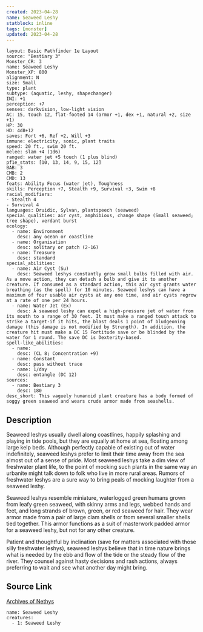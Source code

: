 ```yaml
---
created: 2023-04-28
name: Seaweed Leshy
statblock: inline
tags: [monster]
updated: 2023-04-28
---
```

```statblock
layout: Basic Pathfinder 1e Layout
source: "Bestiary 3"
Monster_CR: 3
name: Seaweed Leshy
Monster_XP: 800
alignment: N
size: Small
type: plant
subtype: (aquatic, leshy, shapechanger)
INI: +1
perception: +7
senses: darkvision, low-light vision
AC: 15, touch 12, flat-footed 14 (armor +1, dex +1, natural +2, size +1)
HP: 30
HD: 4d8+12
saves: Fort +6, Ref +2, Will +3
immune: electricity, sonic, plant traits
speed: 20 ft., swim 20 ft.
melee: slam +4 (1d6)
ranged: water jet +5 touch (1 plus blind)
pf1e_stats: [10, 13, 14, 9, 15, 12]
BAB: 3
CMB: 2
CMD: 13
feats: Ability Focus (water jet), Toughness
skills: Perception +7, Stealth +9, Survival +3, Swim +8
racial_modifiers:
- Stealth 4
- Survival 4
languages: Druidic, Sylvan, plantspeech (seaweed)
special_qualities: air cyst, amphibious, change shape (Small seaweed; tree shape), verdant burst
ecology:
  - name: Environment
    desc: any ocean or coastline
  - name: Organisation
    desc: solitary or patch (2-16)
  - name: Treasure
    desc: standard
special_abilities:
  - name: Air Cyst (Su)
    desc: Seaweed leshys constantly grow small bulbs filled with air. As a move action, they can detach a bulb and give it to another creature. If consumed as a standard action, this air cyst grants water breathing (as the spell) for 10 minutes. Seaweed leshys can have a maximum of four usable air cysts at any one time, and air cysts regrow at a rate of one per 24 hours.
  - name: Water Jet (Ex)
    desc: A seaweed leshy can expel a high-pressure jet of water from its mouth to a range of 30 feet. It must make a ranged touch attack to strike a target-if it hits, the blast deals 1 point of bludgeoning damage (this damage is not modified by Strength). In addition, the creature hit must make a DC 15 Fortitude save or be blinded by the water for 1 round. The save DC is Dexterity-based.
spell-like_abilities:
  - name:
    desc: (CL 8; Concentration +9)
  - name: Constant
    desc: pass without trace
  - name: 1/day
    desc: entangle (DC 12)
sources:
  - name: Bestiary 3
    desc: 180
desc_short: This vaguely humanoid plant creature has a body formed of soggy green seaweed and wears crude armor made from seashells.
```
## Description
Seaweed leshys usually dwell along coastlines, happily splashing and playing in tide pools, but they are equally at home at sea, floating among large kelp beds. Although perfectly capable of existing out of water indefinitely, seaweed leshys prefer to limit their time away from the sea almost out of a sense of pride. Most seaweed leshys take a dim view of freshwater plant life, to the point of mocking such plants in the same way an urbanite might talk down to folk who live in more rural areas. Rumors of freshwater leshys are a sure way to bring peals of mocking laughter from a seaweed leshy.

Seaweed leshys resemble miniature, waterlogged green humans grown from leafy green seaweed, with skinny arms and legs, webbed hands and feet, and long strands of brown, green, or red seaweed for hair. They wear armor made from a pair of large clam shells or from several smaller shells tied together. This armor functions as a suit of masterwork padded armor for a seaweed leshy, but not for any other creature.

Patient and thoughtful by inclination (save for matters associated with those silly freshwater leshys), seaweed leshys believe that in time nature brings what is needed by the ebb and flow of the tide or the steady flow of the river. They counsel against hasty decisions and rash actions, always preferring to wait and see what another day might bring.
## Source Link
[Archives of Nethys](https://aonprd.com/MonsterDisplay.aspx?ItemName=Seaweed%20Leshy)
```encounter-table
name: Seaweed Leshy
creatures:
  - 1: Seaweed Leshy
```
